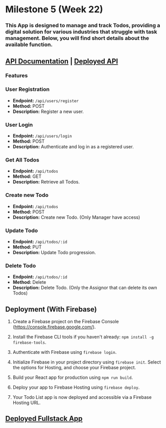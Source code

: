 # Milestone 5 (Week 22)

### This App is designed to manage and track Todos, providing a digital solution for various industries that struggle with task management. Below, you will find short details about the available function.

## [API Documentation](https://documenter.getpostman.com/view/29347896/2s9YeK2peD) |  [Deployed API](https://rayhanzou-nriez3incq-uc.a.run.app)
### Features
### User Registration

- **Endpoint:** `/api/users/register`
- **Method:** POST
- **Description:** Register a new user.

### User Login

- **Endpoint:** `/api/users/login`
- **Method:** POST
- **Description:** Authenticate and log in as a registered user.

### Get All Todos

- **Endpoint:** `/api/todos`
- **Method:** GET
- **Description:** Retrieve all Todos.

### Create new Todo

- **Endpoint:** `/api/todos`
- **Method:** POST
- **Description:** Create new Todo. (Only Manager have access)

### Update Todo

- **Endpoint:** `/api/todos/:id`
- **Method:** PUT
- **Description:** Update Todo progression.

### Delete Todo

- **Endpoint:** `/api/todos/:id`
- **Method:** Delete
- **Description:** Delete Todo. (Only the Assignor that can delete its own Todos)

## Deployment (With Firebase)

1. Create a Firebase project on the Firebase Console (https://console.firebase.google.com/).

2. Install the Firebase CLI tools if you haven't already: `npm install -g firebase-tools`.

3. Authenticate with Firebase using `firebase login`.

4. Initialize Firebase in your project directory using `firebase init`. Select the options for Hosting, and choose your Firebase project.

5. Build your React app for production using `npm run build`.

6. Deploy your app to Firebase Hosting using `firebase deploy`.

7. Your Todo List app is now deployed and accessible via a Firebase Hosting URL.
   
## [Deployed Fullstack App](https://rzou-week22.web.app)
